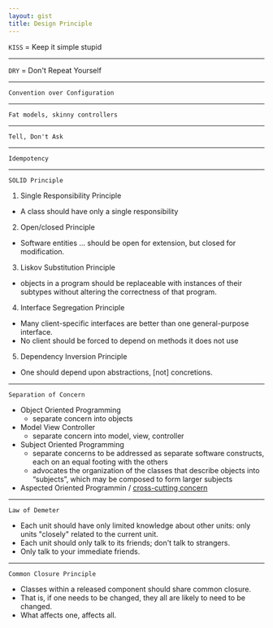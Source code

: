 ```yaml
---
layout: gist
title: Design Principle
---
```


`KISS` = Keep it simple stupid

---

`DRY` = Don't Repeat Yourself

---

`Convention over Configuration`

---

`Fat models, skinny controllers`

---

`Tell, Don't Ask`

---

`Idempotency`

---

`SOLID Principle`
1. Single Responsibility Principle
  - A class should have only a single responsibility 
2. Open/closed Principle
  - Software entities … should be open for extension, but closed for modification.
3. Liskov Substitution Principle
  - objects in a program should be replaceable with instances of their subtypes without altering the correctness of that program.
4. Interface Segregation Principle
  - Many client-specific interfaces are better than one general-purpose interface.
  - No client should be forced to depend on methods it does not use
5. Dependency Inversion Principle
  - One should depend upon abstractions, [not] concretions.

---

`Separation of Concern`
+ Object Oriented Programming
  - separate concern into objects
+ Model View Controller
  - separate concern into model, view, controller
+ Subject Oriented Programming
  - separate concerns to be addressed as separate software constructs, each on an equal footing with the others
  - advocates the organization of the classes that describe objects into “subjects”, which may be composed to form larger subjects
+ Aspected Oriented Programmin / [cross-cutting concern](https://en.wikipedia.org/wiki/Cross-cutting_concern)

---  

`Law of Demeter`
- Each unit should have only limited knowledge about other units: only units "closely" related to the current unit.
- Each unit should only talk to its friends; don't talk to strangers.
- Only talk to your immediate friends.

---

`Common Closure Principle`
- Classes within a released component should share common closure. 
- That is, if one needs to be changed, they all are likely to need to be changed. 
- What affects one, affects all. 
